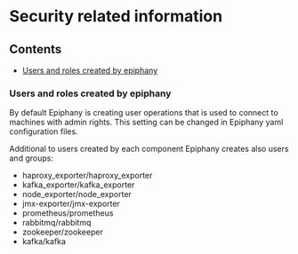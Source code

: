 # Security related information

## Contents

- [Users and roles created by epiphany](#users-and-roles-created-by-epiphany)



### Users and roles created by epiphany

By default Epiphany is creating user operations that is used to connect to machines with admin rights. This setting can 
be changed in Epiphany yaml configuration files. 

Additional to users created by each component Epiphany creates also users and groups:
  - haproxy_exporter/haproxy_exporter
  - kafka_exporter/kafka_exporter
  - node_exporter/node_exporter
  - jmx-exporter/jmx-exporter
  - prometheus/prometheus
  - rabbitmq/rabbitmq
  - zookeeper/zookeeper
  - kafka/kafka

